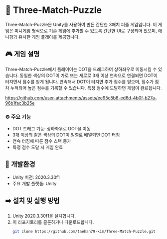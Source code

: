 # 💠 Three-Match-Puzzle

Three-Match-Puzzle은 Unity를 사용하여 만든 간단한 3매치 퍼즐 게임입니다. 
이 게임은 미니게임 형식으로 기존 게임에 추가할 수 있도록 간단한 UI로 구성되어 있으며, 애니팡과 유사한 게임 플레이를 제공합니다.

## 🎮 게임 설명

Three-Match-Puzzle에서 플레이어는 DOT을 드래그하여 상하좌우로 이동시킬 수 있습니다. 
동일한 색상의 DOT이 가로 또는 세로로 3개 이상 연속으로 연결되면 DOT이 터지면서 점수를 얻게 됩니다. 
연속해서 DOT이 터지면 추가 점수를 얻으며, 점수가 점차 누적되어 높은 점수를 기록할 수 있습니다. 
특정 점수에 도달하면 게임이 완료됩니다.

https://github.com/user-attachments/assets/ee95c5b8-ed6d-4b0f-b27a-96b1fac3b25e

### ⚙️ 주요 기능
- DOT 드래그 기능: 상하좌우로 DOT을 이동
- 3개 이상의 같은 색상의 DOT이 일렬로 배열되면 DOT 터짐
- 연속 터짐에 따른 점수 스택 증가
- 특정 점수 도달 시 게임 완료

## 📌 개발환경

- Unity 버전: 2020.3.30f1
- 주요 개발 플랫폼: Unity

## ➡️ 설치 및 실행 방법

1. Unity 2020.3.30f1을 설치합니다.
2. 이 리포지토리를 클론하거나 다운로드합니다.
   ```bash
   git clone https://github.com/taehan79-kim/Three-Match-Puzzle.git
